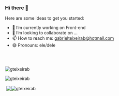 ### Hi there 👋

Here are some ideas to get you started:

- 🔭 I’m currently working on Front-end
- 👯 I’m looking to collaborate on ...
- 📫 How to reach me: gabrielteixeirab@hotmail.com
- 😄 Pronouns: ele/dele

<br>
<br>
<p><img align="center" src="https://github-readme-stats.vercel.app/api/top-langs?username=gteixeirab&show_icons=true&theme=dark&locale=en&layout=compact" alt="gteixeirab" /</p>

<p><img align="center" src="https://github-readme-streak-stats.herokuapp.com/?user=gteixeirab&" alt="gteixeirab" /></p>

<p>&nbsp;<img <img align="center" src="https://github-readme-stats.vercel.app/api/top-langs/?username=gteixeirab&theme=dark&hide_langs_below=1" /><img align="center" src="https://github-readme-stats.vercel.app/api?username=gteixeirab&show_icons=true&theme=dark&locale=en" alt="gteixeirab" /></p>
